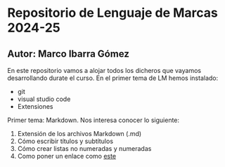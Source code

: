 # Repositorio de Lenguaje de Marcas 2024-25
## Autor: Marco Ibarra Gómez
En este repositorio vamos a alojar todos los dicheros que vayamos
desarrollando durate el curso. En el primer tema de LM hemos instalado:
- git
- visual studio code
- Extensiones

Primer tema: Markdown. Nos interesa conocer lo siguiente:
1. Extensión de los archivos Markdown (.md)
2. Cómo escribir títulos y subtítulos
3. Cómo crear listas no numeradas y numeradas
4. Como poner un enlace como [este](htts://markdown.es/sintaxis-markdown/#links)